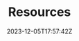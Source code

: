 ---
date: 2023-12-05T17:57:42Z
title: "Resources"
headertext: "LEARNING"
type: "resources"
noicon: true
---